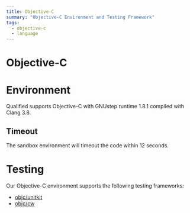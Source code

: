 ```yaml
---
title: Objective-C
summary: "Objective-C Environment and Testing Framework"
tags:
  - objective-c
  - language
---
```


# Objective-C

# Environment

Qualified supports Objective-C with GNUstep runtime 1.8.1 compiled with Clang 3.8.

## Timeout

The sandbox environment will timeout the code within 12 seconds.

# Testing

Our Objective-C environment supports the following testing frameworks:

- [objc/unitkit](/languages/objc/unitkit)
- [objc/cw](/languages/objc/cw)

